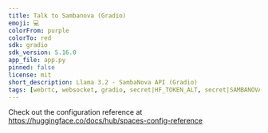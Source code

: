 ```yaml
---
title: Talk to Sambanova (Gradio)
emoji: 💻
colorFrom: purple
colorTo: red
sdk: gradio
sdk_version: 5.16.0
app_file: app.py
pinned: false
license: mit
short_description: Llama 3.2 - SambaNova API (Gradio)
tags: [webrtc, websocket, gradio, secret|HF_TOKEN_ALT, secret|SAMBANOVA_API_KEY]
---
```


Check out the configuration reference at https://huggingface.co/docs/hub/spaces-config-reference